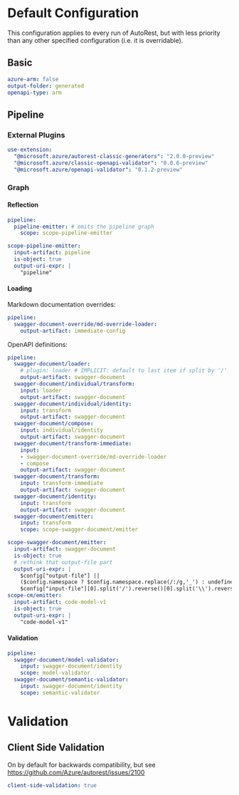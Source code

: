 # Default Configuration

This configuration applies to every run of AutoRest, but with less priority than any other specified configuration (i.e. it is overridable).

## Basic

``` yaml
azure-arm: false
output-folder: generated
openapi-type: arm
```

## Pipeline

### External Plugins

``` yaml
use-extension:
  "@microsoft.azure/autorest-classic-generators": "2.0.0-preview"
  "@microsoft.azure/classic-openapi-validator": "0.0.6-preview"
  "@microsoft.azure/openapi-validator": "0.1.2-preview"
```

### Graph

#### Reflection

``` yaml
pipeline:
  pipeline-emitter: # emits the pipeline graph
    scope: scope-pipeline-emitter

scope-pipeline-emitter:
  input-artifact: pipeline
  is-object: true
  output-uri-expr: |
    "pipeline"
```

#### Loading

Markdown documentation overrides:

``` yaml
pipeline:
  swagger-document-override/md-override-loader:
    output-artifact: immediate-config
```

OpenAPI definitions:

``` yaml
pipeline:
  swagger-document/loader:
    # plugin: loader # IMPLICIT: default to last item if split by '/'
    output-artifact: swagger-document
  swagger-document/individual/transform:
    input: loader
    output-artifact: swagger-document
  swagger-document/individual/identity:
    input: transform
    output-artifact: swagger-document
  swagger-document/compose:
    input: individual/identity
    output-artifact: swagger-document
  swagger-document/transform-immediate:
    input:
    - swagger-document-override/md-override-loader
    - compose
    output-artifact: swagger-document
  swagger-document/transform:
    input: transform-immediate
    output-artifact: swagger-document
  swagger-document/identity:
    input: transform
    output-artifact: swagger-document
  swagger-document/emitter:
    input: transform
    scope: scope-swagger-document/emitter

scope-swagger-document/emitter:
  input-artifact: swagger-document
  is-object: true
  # rethink that output-file part
  output-uri-expr: |
    $config["output-file"] || 
    ($config.namespace ? $config.namespace.replace(/:/g,'_') : undefined) || 
    $config["input-file"][0].split('/').reverse()[0].split('\\').reverse()[0].replace(/\.json$/, "")
scope-cm/emitter:
  input-artifact: code-model-v1
  is-object: true
  output-uri-expr: |
    "code-model-v1"
```

#### Validation

``` yaml
pipeline:
  swagger-document/model-validator:
    input: swagger-document/identity
    scope: model-validator
  swagger-document/semantic-validator:
    input: swagger-document/identity
    scope: semantic-validator
```

# Validation

## Client Side Validation

On by default for backwards compatibility, but see https://github.com/Azure/autorest/issues/2100

``` yaml
client-side-validation: true
```
